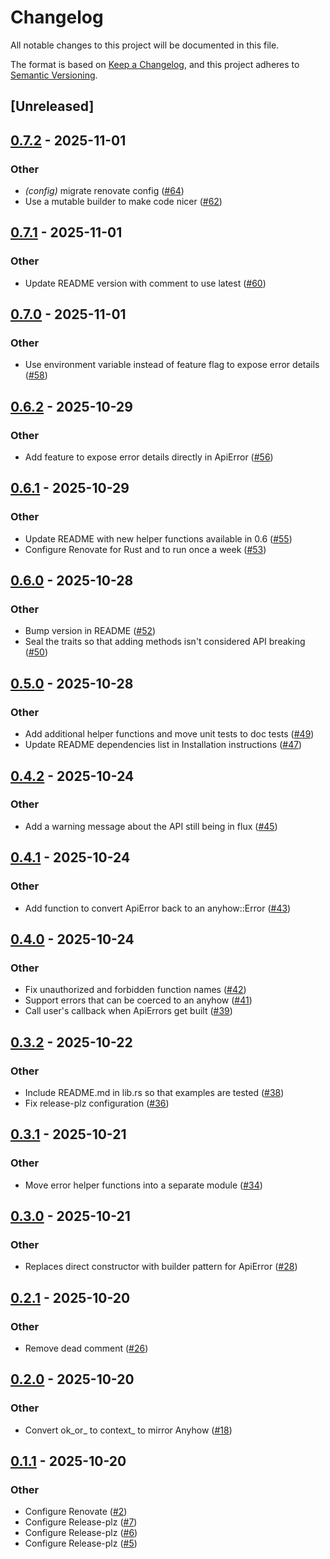 # Changelog

All notable changes to this project will be documented in this file.

The format is based on [Keep a Changelog](https://keepachangelog.com/en/1.0.0/),
and this project adheres to [Semantic Versioning](https://semver.org/spec/v2.0.0.html).

## [Unreleased]

## [0.7.2](https://github.com/kosolabs/axum-anyhow/compare/v0.7.1...v0.7.2) - 2025-11-01

### Other

- *(config)* migrate renovate config ([#64](https://github.com/kosolabs/axum-anyhow/pull/64))
- Use a mutable builder to make code nicer ([#62](https://github.com/kosolabs/axum-anyhow/pull/62))

## [0.7.1](https://github.com/kosolabs/axum-anyhow/compare/v0.7.0...v0.7.1) - 2025-11-01

### Other

- Update README version with comment to use latest ([#60](https://github.com/kosolabs/axum-anyhow/pull/60))

## [0.7.0](https://github.com/kosolabs/axum-anyhow/compare/v0.6.2...v0.7.0) - 2025-11-01

### Other

- Use environment variable instead of feature flag to expose error details ([#58](https://github.com/kosolabs/axum-anyhow/pull/58))

## [0.6.2](https://github.com/kosolabs/axum-anyhow/compare/v0.6.1...v0.6.2) - 2025-10-29

### Other

- Add feature to expose error details directly in ApiError ([#56](https://github.com/kosolabs/axum-anyhow/pull/56))

## [0.6.1](https://github.com/kosolabs/axum-anyhow/compare/v0.6.0...v0.6.1) - 2025-10-29

### Other

- Update README with new helper functions available in 0.6 ([#55](https://github.com/kosolabs/axum-anyhow/pull/55))
- Configure Renovate for Rust and to run once a week ([#53](https://github.com/kosolabs/axum-anyhow/pull/53))

## [0.6.0](https://github.com/kosolabs/axum-anyhow/compare/v0.5.0...v0.6.0) - 2025-10-28

### Other

- Bump version in README ([#52](https://github.com/kosolabs/axum-anyhow/pull/52))
- Seal the traits so that adding methods isn't considered API breaking ([#50](https://github.com/kosolabs/axum-anyhow/pull/50))

## [0.5.0](https://github.com/kosolabs/axum-anyhow/compare/v0.4.2...v0.5.0) - 2025-10-28

### Other

- Add additional helper functions and move unit tests to doc tests ([#49](https://github.com/kosolabs/axum-anyhow/pull/49))
- Update README dependencies list in Installation instructions ([#47](https://github.com/kosolabs/axum-anyhow/pull/47))

## [0.4.2](https://github.com/kosolabs/axum-anyhow/compare/v0.4.1...v0.4.2) - 2025-10-24

### Other

- Add a warning message about the API still being in flux ([#45](https://github.com/kosolabs/axum-anyhow/pull/45))

## [0.4.1](https://github.com/kosolabs/axum-anyhow/compare/v0.4.0...v0.4.1) - 2025-10-24

### Other

- Add function to convert ApiError back to an anyhow::Error ([#43](https://github.com/kosolabs/axum-anyhow/pull/43))

## [0.4.0](https://github.com/kosolabs/axum-anyhow/compare/v0.3.2...v0.4.0) - 2025-10-24

### Other

- Fix unauthorized and forbidden function names ([#42](https://github.com/kosolabs/axum-anyhow/pull/42))
- Support errors that can be coerced to an anyhow ([#41](https://github.com/kosolabs/axum-anyhow/pull/41))
- Call user's callback when ApiErrors get built ([#39](https://github.com/kosolabs/axum-anyhow/pull/39))

## [0.3.2](https://github.com/kosolabs/axum-anyhow/compare/v0.3.1...v0.3.2) - 2025-10-22

### Other

- Include README.md in lib.rs so that examples are tested ([#38](https://github.com/kosolabs/axum-anyhow/pull/38))
- Fix release-plz configuration ([#36](https://github.com/kosolabs/axum-anyhow/pull/36))

## [0.3.1](https://github.com/kosolabs/axum-anyhow/compare/v0.3.0...v0.3.1) - 2025-10-21

### Other

- Move error helper functions into a separate module ([#34](https://github.com/kosolabs/axum-anyhow/pull/34))

## [0.3.0](https://github.com/kosolabs/axum-anyhow/compare/v0.2.1...v0.3.0) - 2025-10-21

### Other

- Replaces direct constructor with builder pattern for ApiError ([#28](https://github.com/kosolabs/axum-anyhow/pull/28))

## [0.2.1](https://github.com/kosolabs/axum-anyhow/compare/v0.2.0...v0.2.1) - 2025-10-20

### Other

- Remove dead comment ([#26](https://github.com/kosolabs/axum-anyhow/pull/26))

## [0.2.0](https://github.com/kosolabs/axum-anyhow/compare/v0.1.1...v0.2.0) - 2025-10-20

### Other

- Convert ok_or_ to context_ to mirror Anyhow ([#18](https://github.com/kosolabs/axum-anyhow/pull/18))

## [0.1.1](https://github.com/kosolabs/axum-anyhow/compare/v0.1.0...v0.1.1) - 2025-10-20

### Other

- Configure Renovate ([#2](https://github.com/kosolabs/axum-anyhow/pull/2))
- Configure Release-plz ([#7](https://github.com/kosolabs/axum-anyhow/pull/7))
- Configure Release-plz ([#6](https://github.com/kosolabs/axum-anyhow/pull/6))
- Configure Release-plz ([#5](https://github.com/kosolabs/axum-anyhow/pull/5))

